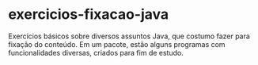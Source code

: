 # exercicios-fixacao-java
Exercícios básicos sobre diversos assuntos Java, que costumo fazer para fixação do conteúdo.
Em um pacote, estão alguns programas com funcionalidades diversas, criados para fim de estudo.
